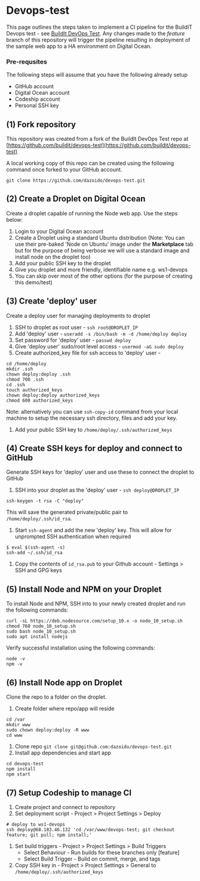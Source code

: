 # Devops-test

This page outlines the steps taken to implement a CI pipeline for the BuildIT Devops test - see [BuildIt DevOps Test](README_BUILDIT.md).
Any changes made to the _feature_ branch of this repository will trigger the pipeline resulting in deployment of the sample
web app to a HA environment on Digital Ocean.

### Pre-requsites
The following steps will assume that you have the following already setup
 * GitHub account
 * Digital Ocean account
 * Codeship account
 * Personal SSH key

## (1) Fork repository
This repository was created from a fork of the BuildIt DevOps Test repo at [https://github.com/buildit/devops-test](https://github.com/buildit/devops-test)

A local working copy of this repo can be created using the following command once forked to your GitHub account.
```
git clone https://github.com/dazoido/devops-test.git
```

## (2) Create a Droplet on Digital Ocean
Create a droplet capable of running the Node web app. Use the steps below:

1. Login to your Digital Ocean account
1. Create a Droplet using a standard Ubuntu distribution (Note: You can use their pre-baked 'Node on Ubuntu' image under the __Marketplace__ tab but for the purpose of being verbose we will use a standard image and install node on the droplet too)
1. Add your public SSH key to the droplet
1. Give you droplet and more friendly, identifiable name e.g. ws1-devops
1. You can skip over most of the other options (for the purpose of creating this demo/test)


## (3) Create 'deploy' user
Create a deploy user for managing deployments to droplet

1. SSH to droplet as root user - `ssh root@DROPLET_IP`
1. Add 'deploy' user - `useradd -s /bin/bash -m -d /home/deploy deploy`
1. Set password for 'deploy' user - `passwd deploy`
1. Give 'deploy user' sudo/root level access - `usermod -aG sudo deploy`
1. Create authorized_key file for ssh access to 'deploy' user -
```
cd /home/deploy
mkdir .ssh
chown deploy:deploy .ssh
chmod 700 .ssh
cd .ssh
touch authorized_keys
chown deploy:deploy authorized_keys
chmod 600 authorized_keys
```
Note: alternatively you can use `ssh-copy-id` command from your local machine to setup the necessary ssh directory, files and add your key.
1. Add your public SSH key to `/home/deploy/.ssh/authorized_keys`


## (4) Create SSH keys for deploy and connect to GitHub
Generate SSH keys for 'deploy' user and use these to connect the droplet to GitHub

1. SSH into your droplet as the 'deploy' user - `ssh deploy@DROPLET_IP`
```
ssh-keygen -t rsa -C "deploy"
```
This will save the generated private/public pair to `/home/deploy/.ssh/id_rsa`.
1. Start `ssh-agent` and add the new 'deploy' key. This will allow for unprompted SSH authentication when required
```
$ eval $(ssh-agent -s)
ssh-add ~/.ssh/id_rsa

```
1. Copy the contents of `id_rsa.pub` to your Github account - Settings > SSH and GPG keys


## (5) Install Node and NPM on your Droplet
To install Node and NPM, SSH into to your newly created droplet and run the following commands:

```
curl -sL https://deb.nodesource.com/setup_10.x -o node_10_setup.sh
chmod 760 node_10_setup.sh
sudo bash node_10_setup.sh
sudo apt install nodejs
```

Verify successful installation using the following commands:
```
node -v
npm -v
```

## (6) Install Node app on Droplet
Clone the repo to a folder on the droplet.
1. Create folder where repo/app will reside
```
cd /var
mkdir www
sudo chown deploy:deploy -R www
cd www
```
1. Clone repo `git clone git@github.com:dazoido/devops-test.git`
1. Install app dependencies and start app
```
cd devops-test
npm install
npm start
```

## (7) Setup Codeship to manage CI
1. Create project and connect to repository
1. Set deployment script - Project > Project Settings > Deploy
```
# deploy to ws1-devops
ssh deploy@68.183.46.132 'cd /var/www/devops-test; git checkout feature; git pull; npm install;'
```
1. Set build triggers - Project > Project Settings > Build Triggers
    * Select Behaviour - Run builds for these branches only [feature]
    * Select Build Trigger - Build on commit, merge, and tags
1. Copy SSH key in - Project > Project Settings > General to `/home/deploy/.ssh/authorized_keys`



